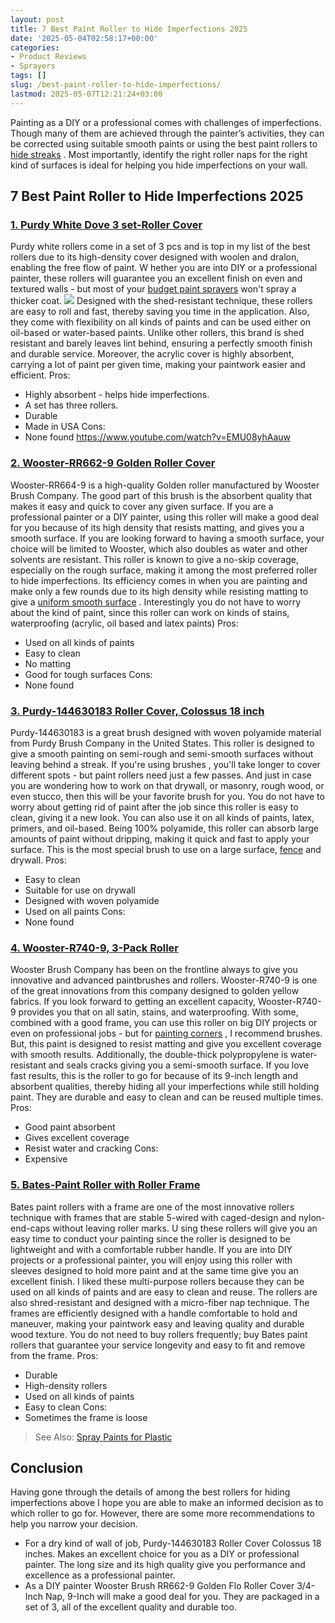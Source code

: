 ```yaml
---
layout: post
title: 7 Best Paint Roller to Hide Imperfections 2025
date: '2025-05-04T02:58:17+00:00'
categories:
- Product Reviews
- Sprayers
tags: []
slug: /best-paint-roller-to-hide-imperfections/
lastmod: 2025-05-07T12:21:24+03:00
---
```


Painting as a DIY or a professional comes with challenges of imperfections. Though many of them are achieved through the painter’s activities, they can be corrected using suitable smooth paints or using the best paint rollers to
[hide streaks](https://pestpolicy.com/how-to-paint-with-a-roller-without-streaks/)
.
Most importantly, identify the right roller naps for the right kind of surfaces is ideal for helping you hide imperfections on your wall.
## 7 Best Paint Roller to Hide Imperfections 2025
### [1. Purdy White Dove 3 set-Roller Cover](https://www.amazon.com/dp/B000I1VHHQ/?tag=p-policy-20)
Purdy white rollers come in a set of 3 pcs and is top in my list of the best rollers due to its high-density cover designed with woolen and dralon, enabling the free flow of paint.
W
hether you are into DIY or a professional painter, these rollers will guarantee you an excellent finish on even and textured walls - but most of your
[budget paint sprayers](https://pestpolicy.com/best-airless-paint-sprayer-under-500/)
won't spray a thicker coat.
![](/assets/img/03/Best-Paint-Roller-to-Hide-Imperfections-300x200.jpg)
Designed with the shed-resistant technique, these rollers are easy to roll and fast, thereby saving you time in the application. Also, they come with flexibility on all kinds of paints and can be used either on oil-based or water-based paints.
Unlike other rollers, this brand is shed resistant and barely leaves lint behind, ensuring a perfectly smooth finish and durable service.
Moreover, the acrylic cover is highly absorbent, carrying a lot of paint per given time, making your paintwork easier and efficient.
Pros:
- Highly absorbent - helps hide imperfections.
- A set has three rollers.
- Durable
- Made in USA
Cons:
- None found
https://www.youtube.com/watch?v=EMU08yhAauw
### [2. Wooster-RR662-9 Golden Roller Cover](https://www.amazon.com/dp/B000ZZYJM0/?tag=p-policy-20)
Wooster-RR664-9 is a high-quality Golden roller manufactured by Wooster Brush Company. The good part of this brush is the absorbent quality that makes it easy and quick to cover any given surface.
If
you are a professional painter or a DIY painter,
using this roller
will make a good deal for you because of its high density that resists matting, and gives you a smooth surface.
If you are looking forward to having a smooth surface, your choice will be limited to Wooster, which also doubles as water and other solvents are resistant.
This roller is known to give a no-skip coverage, especially on the rough surface, making it among the most preferred roller to hide imperfections. Its efficiency comes in when you are painting and make only a few rounds due to its high density while resisting matting to give a
[uniform smooth surface](https://pestpolicy.com/best-paint-brush-for-smooth-finish/)
.
Interestingly you do not have to worry about the kind of paint, since this roller can work on kinds of stains, waterproofing (acrylic, oil based and latex paints)
Pros:
- Used on all kinds of paints
- Easy to clean
- No matting
- Good for tough surfaces
Cons:
- None found
### [3. Purdy-144630183 Roller Cover, Colossus 18 inch](https://www.amazon.com/dp/B0067NJZ2I/?tag=p-policy-20)
Purdy-144630183 is a great brush designed with woven polyamide material from Purdy Brush Company in the United States.
This
roller is designed to give a smooth painting on semi-rough and semi-smooth surfaces without leaving behind a streak.
If you're using brushes
, you'll take longer to cover different spots - but paint rollers need just a few passes.
And just in case you are wondering how to work on that drywall, or masonry, rough wood, or even stucco, then this will be your favorite brush for you.
You do not have to worry about getting rid of paint after the job since this roller is easy to clean, giving it a new look. You can also use it on all kinds of paints, latex, primers, and oil-based.
Being 100% polyamide, this roller can absorb large amounts of paint without dripping, making it quick and fast to apply your surface. This is the most special brush to use on a large surface,
[fence](https://pestpolicy.com/how-to-paint-a-fence-with-a-roller/)
and drywall.
Pros:
- Easy to clean
- Suitable for use on drywall
- Designed with woven polyamide
- Used on all paints
Cons:
- None found
### [4. Wooster-R740-9, 3-Pack Roller](https://www.amazon.com/dp/B002QA6650/?tag=p-policy-20)
Wooster Brush Company has been on the frontline always to give you innovative and advanced paintbrushes and rollers. Wooster-R740-9 is one of the great innovations from this company designed to golden yellow fabrics.
If
you look forward to getting an excellent capacity, Wooster-R740-9 provides you that on all satin, stains, and waterproofing.
With some, combined with a good frame, you can use this roller on big DIY projects or even on professional jobs - but for
[painting corners](https://pestpolicy.com/best-paint-brushes-for-edging/)
, I recommend brushes.
But, this paint is designed to resist matting and give you excellent coverage with smooth results. Additionally, the double-thick polypropylene is water-resistant and seals cracks giving you a semi-smooth surface.
If you love fast results, this is the roller to go for because of its 9-inch length and absorbent qualities, thereby hiding all your imperfections while still holding paint. They are durable and easy to clean and can be reused multiple times.
Pros:
- Good paint absorbent
- Gives excellent coverage
- Resist water and cracking
Cons:
- Expensive
### [5. Bates-Paint Roller with Roller Frame](https://www.amazon.com/dp/B07GSGNTFV/?tag=p-policy-20)
Bates paint rollers with a frame are one of the most innovative rollers technique with frames that are stable 5-wired with caged-design and nylon-end-caps without leaving roller marks.
U
sing these rollers will give you an easy time to conduct your painting since the roller is designed to be lightweight and with a comfortable rubber handle.
If you are into DIY projects or a professional painter, you will enjoy using this roller with sleeves designed to hold more paint and at the same time give you an excellent finish.
I liked these multi-purpose rollers because they can be used on all kinds of paints and are easy to clean and reuse. The rollers are also shred-resistant and designed with a micro-fiber nap technique.
The frames are efficiently designed with a handle comfortable to hold and maneuver, making your paintwork easy and leaving quality and durable wood texture.
You do not need to buy rollers frequently; buy Bates paint rollers that guarantee your service longevity and easy to fit and remove from the frame.
Pros:
- Durable
- High-density rollers
- Used on all kinds of paints
- Easy to clean
Cons:
- Sometimes the frame is loose
> See Also:
> [Spray Paints for Plastic](https://pestpolicy.com/best-spray-paints-for-plastic/)
## Conclusion
Having gone through the details of among the best rollers for hiding imperfections above I hope you are able to make an informed decision as to which roller to go for. However, there are some more recommendations to help you narrow your decision.
- For a dry kind of wall of job, Purdy-144630183 Roller Cover Colossus 18 inches. Makes an excellent choice for you as a DIY or professional painter. The long size and its high quality give you performance and excellence as a professional painter.
- As a DIY painter Wooster Brush RR662-9 Golden Flo Roller Cover 3/4-Inch Nap, 9-Inch will make a good deal for you. They are packaged in a set of 3, all of the excellent quality and durable too.

